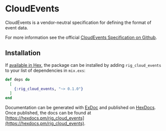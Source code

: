 # CloudEvents

CloudEvents is a vendor-neutral specification for defining the format of event data.

For more information see the official [CloudEvents Specification on Github](https://github.com/cloudevents/spec).

## Installation

If [available in Hex](https://hex.pm/docs/publish), the package can be installed
by adding `rig_cloud_events` to your list of dependencies in `mix.exs`:

```elixir
def deps do
  [
    {:rig_cloud_events, "~> 0.1.0"}
  ]
end
```

Documentation can be generated with [ExDoc](https://github.com/elixir-lang/ex_doc)
and published on [HexDocs](https://hexdocs.pm). Once published, the docs can
be found at [https://hexdocs.pm/rig_cloud_events](https://hexdocs.pm/rig_cloud_events).

